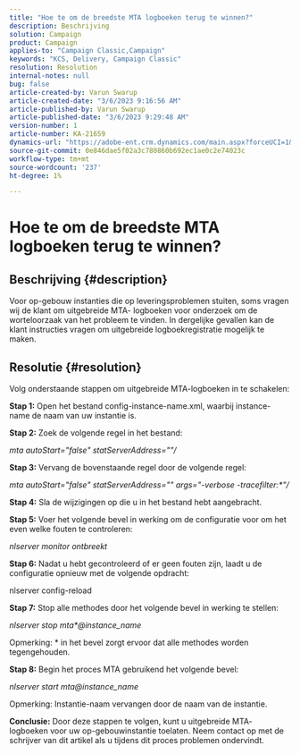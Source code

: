 ```yaml
---
title: "Hoe te om de breedste MTA logboeken terug te winnen?"
description: Beschrijving
solution: Campaign
product: Campaign
applies-to: "Campaign Classic,Campaign"
keywords: "KCS, Delivery, Campaign Classic"
resolution: Resolution
internal-notes: null
bug: false
article-created-by: Varun Swarup
article-created-date: "3/6/2023 9:16:56 AM"
article-published-by: Varun Swarup
article-published-date: "3/6/2023 9:29:48 AM"
version-number: 1
article-number: KA-21659
dynamics-url: "https://adobe-ent.crm.dynamics.com/main.aspx?forceUCI=1&pagetype=entityrecord&etn=knowledgearticle&id=41c4aca0-ffbb-ed11-83ff-6045bd006149"
source-git-commit: 0e846dae5f02a3c780860b692ec1ae0c2e74023c
workflow-type: tm+mt
source-wordcount: '237'
ht-degree: 1%

---
```


# Hoe te om de breedste MTA logboeken terug te winnen?

## Beschrijving {#description}

Voor op-gebouw instanties die op leveringsproblemen stuiten, soms vragen wij de klant om uitgebreide MTA- logboeken voor onderzoek om de worteloorzaak van het probleem te vinden. In dergelijke gevallen kan de klant instructies vragen om uitgebreide logboekregistratie mogelijk te maken.

## Resolutie {#resolution}


Volg onderstaande stappen om uitgebreide MTA-logboeken in te schakelen:

<b>Stap 1:</b>
Open het bestand config-instance-name.xml, waarbij instance-name de naam van uw instantie is.

<b>Stap 2:</b>
Zoek de volgende regel in het bestand:

*mta autoStart=&quot;false&quot; statServerAddress=&quot;&quot;/*

<b>Stap 3:</b>
Vervang de bovenstaande regel door de volgende regel:

*mta autoStart=&quot;false&quot; statServerAddress=&quot;&quot; args=&quot;-verbose -tracefilter:\*&quot;/*

<b>Stap 4:</b>
Sla de wijzigingen op die u in het bestand hebt aangebracht.

<b>Stap 5:</b>
Voer het volgende bevel in werking om de configuratie voor om het even welke fouten te controleren:

*nlserver monitor ontbreekt*

<b>Stap 6:</b>
Nadat u hebt gecontroleerd of er geen fouten zijn, laadt u de configuratie opnieuw met de volgende opdracht:

nlserver config-reload

<b>Stap 7:</b>
Stop alle methodes door het volgende bevel in werking te stellen:

*nlserver stop mta\*@instance_name*

Opmerking: \* in het bevel zorgt ervoor dat alle methodes worden tegengehouden.

<b>Stap 8:</b>
Begin het proces MTA gebruikend het volgende bevel:

*nlserver start mta@instance_name*

Opmerking: Instantie-naam vervangen door de naam van de instantie.

<b>Conclusie:</b>
Door deze stappen te volgen, kunt u uitgebreide MTA- logboeken voor uw op-gebouwinstantie toelaten. Neem contact op met de schrijver van dit artikel als u tijdens dit proces problemen ondervindt.
